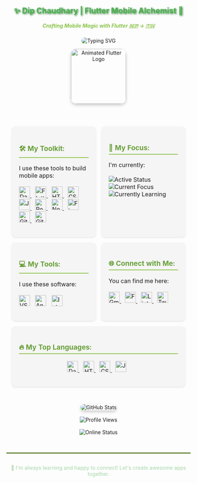<h2 align="center" style="color: #4CAF50; text-shadow: 2px 2px 4px #2E7D32;">✨ Dip Chaudhary | Flutter Mobile Alchemist 🚀</h2>
<h5 align="center" style="color: #8BC34A;">Crafting Mobile Magic with Flutter 🇳🇵 -> 🇹🇭</h5>

<p align="center">
    <img src="https://readme-typing-svg.herokuapp.com?font=Fira+Code&size=24&pause=1200&color=4CAF50&vCenter=true&width=600&lines=Building+Mobile+Apps+with+Flutter;Passionate+about+Clean+and+Simple+Code;Learning+and+Sharing+Knowledge" alt="Typing SVG" style="border-radius: 10px;" />
</p>

<p align="center">
  <img src="https://i.imgur.com/YOUR_MODERN_FLUTTER_ANIMATION.gif" width="150" alt="Animated Flutter Logo" style="border-radius: 15px; box-shadow: 0 4px 8px rgba(0, 0, 0, 0.2);" />
</p>

<br>

<table align="center" style="border-collapse: separate; border-spacing: 15px;">
  <tr>
    <td valign="top" width="50%" style="background-color: #f5f5f5; border-radius: 10px; padding: 20px; box-shadow: 0 2px 4px rgba(0, 0, 0, 0.1);">
      <h3 style="color: #689F38; border-bottom: 2px solid #8BC34A; padding-bottom: 5px;">🛠️ My Toolkit:</h3>
      <p>
        I use these tools to build mobile apps:
        <br><br>
        <a href="https://dart.dev/" target="_blank" style="margin-right: 10px;"> <img src="https://img.shields.io/badge/Dart-0175C2?style=for-the-badge&logo=dart&logoColor=white" alt="Dart" height="30" /> </a>  <a href="https://flutter.dev/" target="_blank" style="margin-right: 10px;"> <img src="https://img.shields.io/badge/Flutter-02569B?style=for-the-badge&logo=flutter&logoColor=white" alt="Flutter" height="30" /> </a>  <a href="https://www.w3.org/html/" target="_blank" style="margin-right: 10px;"> <img src="https://img.shields.io/badge/HTML5-E34F26?style=for-the-badge&logo=html5&logoColor=white" alt="HTML5" height="30" /> </a>
        <a href="https://www.w3schools.com/css/" target="_blank" style="margin-right: 10px;"> <img src="https://img.shields.io/badge/CSS3-1572B6?style=for-the-badge&logo=css3&logoColor=white" alt="CSS3" height="30" /> </a>
        <a href="https://developer.mozilla.org/en-US/docs/Web/JavaScript" target="_blank" style="margin-right: 10px;"> <img src="https://img.shields.io/badge/JavaScript-F7DF1E?style=for-the-badge&logo=javascript&logoColor=black" alt="JavaScript" height="30" /> </a>
        <a href="https://react.dev/" target="_blank" style="margin-right: 10px;"> <img src="https://img.shields.io/badge/React-61DAFB?style=for-the-badge&logo=react&logoColor=black" alt="React" height="30" /> </a>
        <a href="https://nextjs.org/" target="_blank" style="margin-right: 10px;"> <img src="https://img.shields.io/badge/Next.js-000000?style=for-the-badge&logo=nextdotjs&logoColor=white" alt="Next.js" height="30" /> </a>
        <a href="https://firebase.google.com/" target="_blank" style="margin-right: 10px;"> <img src="https://img.shields.io/badge/Firebase-FFCA28?style=for-the-badge&logo=firebase&logoColor=black" alt="Firebase" height="30" /> </a>
        <a href="https://git-scm.com/" target="_blank" style="margin-right: 10px;"> <img src="https://img.shields.io/badge/Git-F05032?style=for-the-badge&logo=git&logoColor=white" alt="Git" height="30" /> </a>
        <a href="https://github.com/" target="_blank"> <img src="https://img.shields.io/badge/GitHub-181717?style=for-the-badge&logo=github&logoColor=white" alt="GitHub" height="30" /> </a>
      </p>
    </td>
    <td valign="top" width="50%" style="background-color: #f5f5f5; border-radius: 10px; padding: 20px; box-shadow: 0 2px 4px rgba(0, 0, 0, 0.1);">
      <h3 style="color: #689F38; border-bottom: 2px solid #8BC34A; padding-bottom: 5px;">🔭 My Focus:</h3>
      <p>
        I'm currently: <br><br>
        <img src="https://img.shields.io/badge/Actively_Coding-Yes-brightgreen?style=for-the-badge" alt="Active Status" /> <br>
        <img src="https://img.shields.io/badge/Focusing_On-Flutter_Performance_Optimization-blueviolet?style=for-the-badge" alt="Current Focus" /> <br>
         <img src="https://img.shields.io/badge/Learning-State_Management_with_Riverpod-orange?style=for-the-badge" alt="Currently Learning" />
      </p>
    </td>
  </tr>
  <tr>
    <td valign="top" width="50%" style="background-color: #f5f5f5; border-radius: 10px; padding: 20px; box-shadow: 0 2px 4px rgba(0, 0, 0, 0.1);">
      <h3 style="color: #689F38; border-bottom: 2px solid #8BC34A; padding-bottom: 5px;">💻 My Tools:</h3>
      <p>
       I use these software: <br><br>
        <img src="https://img.shields.io/badge/Visual_Studio_Code-007ACC?style=for-the-badge&logo=visual-studio-code&logoColor=white" alt="VS Code" height="30" style="margin-right: 10px;" />
        <img src="https://img.shields.io/badge/Android_Studio-3DDC84?style=for-the-badge&logo=android-studio&logoColor=white" alt="Android Studio" height="30" style="margin-right: 10px;" />
        <img src="https://img.shields.io/badge/IntelliJ_IDEA-000000.svg?style=for-the-badge&logo=intellij-idea&logoColor=white" alt="IntelliJ IDEA" height="30" />
      </p>
    </td>
    <td valign="top" width="50%" style="background-color: #f5f5f5; border-radius: 10px; padding: 20px; box-shadow: 0 2px 4px rgba(0, 0, 0, 0.1);">
        <h3 style="color: #689F38; border-bottom: 2px solid #8BC34A; padding-bottom: 5px;">🌐 Connect with Me:</h3>
        <p>
          You can find me here: <br><br>
          <a href="mailto:dipchaudhary947@gmail.com" target="_blank" style="margin-right: 10px;"> <img src="https://img.shields.io/badge/Gmail-D14836?style=for-the-badge&logo=gmail&logoColor=white" alt="Gmail" height="30" /> </a>
          <a href="https://www.facebook.com/deep.xhy?locale=th_TH" target="_blank" style="margin-right: 10px;"> <img src="https://img.shields.io/badge/Facebook-1877F2?style=for-the-badge&logo=facebook&logoColor=white" alt="Facebook" height="30" /> </a>
          <a href="https://www.linkedin.com/in/your_linkedin_profile" target="_blank" style="margin-right: 10px;"> <img src="https://img.shields.io/badge/LinkedIn-0077B5?style=for-the-badge&logo=linkedin&logoColor=white" alt="LinkedIn" height="30" /> </a>
          <a href="https://twitter.com/your_twitter_handle" target="_blank"> <img src="https://img.shields.io/badge/Twitter-1DA1F2?style=for-the-badge&logo=twitter&logoColor=white" alt="Twitter" height="30" /> </a>
        </p>
    </td>
  </tr>
  <tr>
  <td valign="top" width="100%" colspan="2" style="background-color: #f5f5f5; border-radius: 10px; padding: 20px; box-shadow: 0 2px 4px rgba(0, 0, 0, 0.1);">
      <h3 style="color: #689F38; border-bottom: 2px solid #8BC34A; padding-bottom: 5px;">🔥 My Top Languages:</h3>
      <p align="center">
        <a href="https://dart.dev/" target="_blank" style="margin-right: 10px;"> <img src="https://img.shields.io/badge/Dart-1st-0175C2?style=for-the-badge&logo=dart&logoColor=white" alt="Dart" height="30" /> </a>
        <a href="https://www.w3.org/html/" target="_blank" style="margin-right: 10px;"> <img src="https://img.shields.io/badge/HTML5-2nd-E34F26?style=for-the-badge&logo=html5&logoColor=white" alt="HTML5" height="30" /> </a>
        <a href="https://www.w3schools.com/css/" target="_blank" style="margin-right: 10px;"> <img src="https://img.shields.io/badge/CSS3-3rd-1572B6?style=for-the-badge&logo=css3&logoColor=white" alt="CSS3" height="30" /> </a>
        <a href="https://developer.mozilla.org/en-US/docs/Web/JavaScript" target="_blank" style="margin-right: 10px;"> <img src="https://img.shields.io/badge/JavaScript-4th-F7DF1E?style=for-the-badge&logo=javascript&logoColor=black" alt="JavaScript" height="30" /> </a>
      </p>
    </td>
  </tr>
</table>

<br>
<div align="center">
<img src="https://github-readme-stats.vercel.app/api?username=dipchaudhary947&show_icons=true&theme=radical" alt="GitHub Stats" style="border-radius: 10px; box-shadow: 0 4px 8px rgba(0, 0, 0, 0.2);" />
</div>
<br>
<div align="center">
  <img src="https://komarev.com/ghpvc/?username=dipchaudhary947&style=flat-square" alt="Profile Views" />
</div>
<br>
<div align="center">
     <img src="https://img.shields.io/badge/Status-Online-brightgreen" alt="Online Status" />
</div>
<br>
<hr style="border: 1px solid #8BC34A; margin-top: 30px; margin-bottom: 30px; border-radius: 5px;">

<p align="center" style="color: #A5D6A7;">
  🌱 I'm always learning and happy to connect! Let's create awesome apps together.
</p>
